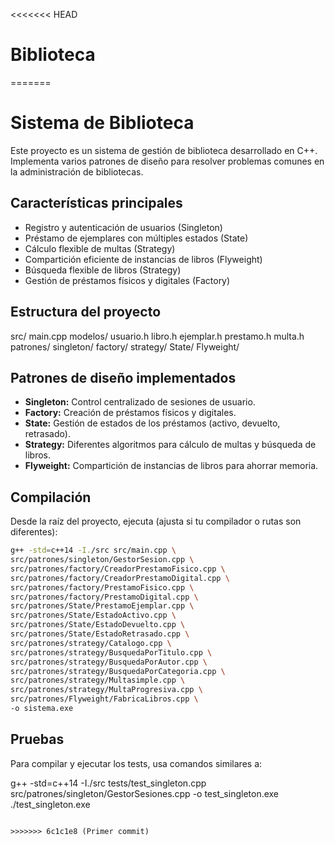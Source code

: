 <<<<<<< HEAD
# Biblioteca
=======
# Sistema de Biblioteca

Este proyecto es un sistema de gestión de biblioteca desarrollado en C++.  
Implementa varios patrones de diseño para resolver problemas comunes en la administración de bibliotecas.

## Características principales

- Registro y autenticación de usuarios (Singleton)
- Préstamo de ejemplares con múltiples estados (State)
- Cálculo flexible de multas (Strategy)
- Compartición eficiente de instancias de libros (Flyweight)
- Búsqueda flexible de libros (Strategy)
- Gestión de préstamos físicos y digitales (Factory)

## Estructura del proyecto

src/
    main.cpp
    modelos/
        usuario.h
        libro.h
        ejemplar.h
        prestamo.h
        multa.h
    patrones/
        singleton/
        factory/
        strategy/
        State/
        Flyweight/


## Patrones de diseño implementados

- **Singleton:** Control centralizado de sesiones de usuario.
- **Factory:** Creación de préstamos físicos y digitales.
- **State:** Gestión de estados de los préstamos (activo, devuelto, retrasado).
- **Strategy:** Diferentes algoritmos para cálculo de multas y búsqueda de libros.
- **Flyweight:** Compartición de instancias de libros para ahorrar memoria.

## Compilación

Desde la raíz del proyecto, ejecuta (ajusta si tu compilador o rutas son diferentes):

```sh
g++ -std=c++14 -I./src src/main.cpp \
src/patrones/singleton/GestorSesion.cpp \
src/patrones/factory/CreadorPrestamoFisico.cpp \
src/patrones/factory/CreadorPrestamoDigital.cpp \
src/patrones/factory/PrestamoFisico.cpp \
src/patrones/factory/PrestamoDigital.cpp \
src/patrones/State/PrestamoEjemplar.cpp \
src/patrones/State/EstadoActivo.cpp \
src/patrones/State/EstadoDevuelto.cpp \
src/patrones/State/EstadoRetrasado.cpp \
src/patrones/strategy/Catalogo.cpp \
src/patrones/strategy/BusquedaPorTitulo.cpp \
src/patrones/strategy/BusquedaPorAutor.cpp \
src/patrones/strategy/BusquedaPorCategoria.cpp \
src/patrones/strategy/Multasimple.cpp \
src/patrones/strategy/MultaProgresiva.cpp \
src/patrones/Flyweight/FabricaLibros.cpp \
-o sistema.exe
```

## Pruebas

Para compilar y ejecutar los tests, usa comandos similares a:

g++ -std=c++14 -I./src tests/test_singleton.cpp src/patrones/singleton/GestorSesiones.cpp -o test_singleton.exe
./test_singleton.exe
```

>>>>>>> 6c1c1e8 (Primer commit)
